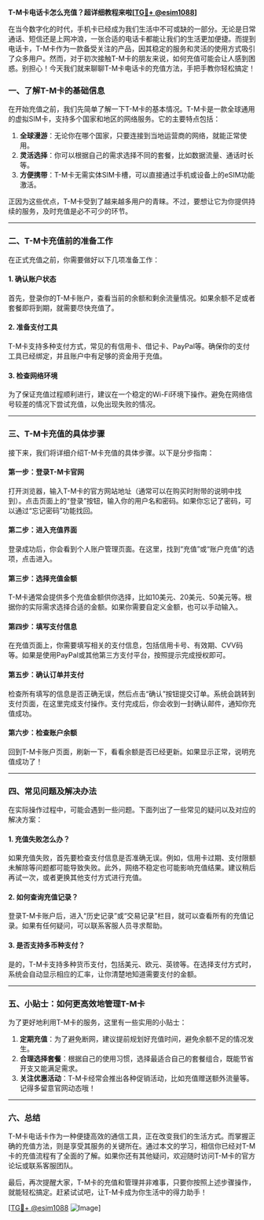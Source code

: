 **T-M卡电话卡怎么充值？超详细教程来啦[[TG💪+ @esim1088](https://t.me/s/esim1088)]**

在当今数字化的时代，手机卡已经成为我们生活中不可或缺的一部分。无论是日常通话、短信还是上网冲浪，一张合适的电话卡都能让我们的生活更加便捷。而提到电话卡，T-M卡作为一款备受关注的产品，因其稳定的服务和灵活的使用方式吸引了众多用户。然而，对于初次接触T-M卡的朋友来说，如何充值可能会让人感到困惑。别担心！今天我们就来聊聊T-M卡电话卡的充值方法，手把手教你轻松搞定！

### 一、了解T-M卡的基础信息

在开始充值之前，我们先简单了解一下T-M卡的基本情况。T-M卡是一款全球通用的虚拟SIM卡，支持多个国家和地区的网络服务。它的主要特点包括：

1. **全球漫游**：无论你在哪个国家，只要连接到当地运营商的网络，就能正常使用。
2. **灵活选择**：你可以根据自己的需求选择不同的套餐，比如数据流量、通话时长等。
3. **方便携带**：T-M卡无需实体SIM卡槽，可以直接通过手机或设备上的eSIM功能激活。

正因为这些优点，T-M卡受到了越来越多用户的青睐。不过，要想让它为你提供持续的服务，及时充值是必不可少的环节。

---

### 二、T-M卡充值前的准备工作

在正式充值之前，你需要做好以下几项准备工作：

#### 1. 确认账户状态
首先，登录你的T-M卡账户，查看当前的余额和剩余流量情况。如果余额不足或者套餐即将到期，就需要尽快充值了。

#### 2. 准备支付工具
T-M卡支持多种支付方式，常见的有信用卡、借记卡、PayPal等。确保你的支付工具已经绑定，并且账户中有足够的资金用于充值。

#### 3. 检查网络环境
为了保证充值过程顺利进行，建议在一个稳定的Wi-Fi环境下操作。避免在网络信号较差的情况下尝试充值，以免出现失败的情况。

---

### 三、T-M卡充值的具体步骤

接下来，我们将详细介绍T-M卡充值的具体步骤。以下是分步指南：

#### 第一步：登录T-M卡官网
打开浏览器，输入T-M卡的官方网站地址（通常可以在购买时附带的说明中找到）。点击页面上的“登录”按钮，输入你的用户名和密码。如果你忘记了密码，可以通过“忘记密码”功能找回。

#### 第二步：进入充值界面
登录成功后，你会看到个人账户管理页面。在这里，找到“充值”或“账户充值”的选项，点击进入。

#### 第三步：选择充值金额
T-M卡通常会提供多个充值金额供你选择，比如10美元、20美元、50美元等。根据你的实际需求选择合适的金额。如果你需要自定义金额，也可以手动输入。

#### 第四步：填写支付信息
在充值页面上，你需要填写相关的支付信息，包括信用卡号、有效期、CVV码等。如果是使用PayPal或其他第三方支付平台，按照提示完成授权即可。

#### 第五步：确认订单并支付
检查所有填写的信息是否正确无误，然后点击“确认”按钮提交订单。系统会跳转到支付页面，在这里完成支付操作。支付完成后，你会收到一封确认邮件，通知你充值成功。

#### 第六步：检查账户余额
回到T-M卡账户页面，刷新一下，看看余额是否已经更新。如果显示正常，说明充值成功了！

---

### 四、常见问题及解决办法

在实际操作过程中，可能会遇到一些问题。下面列出了一些常见的疑问以及对应的解决方案：

#### 1. 充值失败怎么办？
如果充值失败，首先要检查支付信息是否准确无误。例如，信用卡过期、支付限额未解除等问题都可能导致失败。此外，网络不稳定也可能影响充值结果。建议稍后再试一次，或者更换其他支付方式进行充值。

#### 2. 如何查询充值记录？
登录T-M卡账户后，进入“历史记录”或“交易记录”栏目，就可以查看所有的充值记录。如果有任何疑问，可以联系客服人员寻求帮助。

#### 3. 是否支持多币种支付？
是的，T-M卡支持多种货币支付，包括美元、欧元、英镑等。在选择支付方式时，系统会自动显示相应的汇率，让你清楚地知道需要支付的金额。

---

### 五、小贴士：如何更高效地管理T-M卡

为了更好地利用T-M卡的服务，这里有一些实用的小贴士：

1. **定期充值**：为了避免断网，建议提前规划好充值时间，避免余额不足的情况发生。
2. **合理选择套餐**：根据自己的使用习惯，选择最适合自己的套餐组合，既能节省开支又能满足需求。
3. **关注优惠活动**：T-M卡经常会推出各种促销活动，比如充值赠送额外流量等。记得多留意官网动态哦！

---

### 六、总结

T-M卡电话卡作为一种便捷高效的通信工具，正在改变我们的生活方式。而掌握正确的充值方法，则是享受其服务的关键所在。通过本文的学习，相信你已经对T-M卡的充值流程有了全面的了解。如果你还有其他疑问，欢迎随时访问T-M卡的官方论坛或联系客服团队。

最后，再次提醒大家，T-M卡的充值和管理并非难事，只要你按照上述步骤操作，就能轻松搞定。赶紧试试吧，让T-M卡成为你生活中的得力助手！

[[TG💪+ @esim1088](https://t.me/s/esim1088) ![Image](https://i.postimg.cc/4NQfJmqS/Snipaste-2025-05-13-00-14-12.png)]